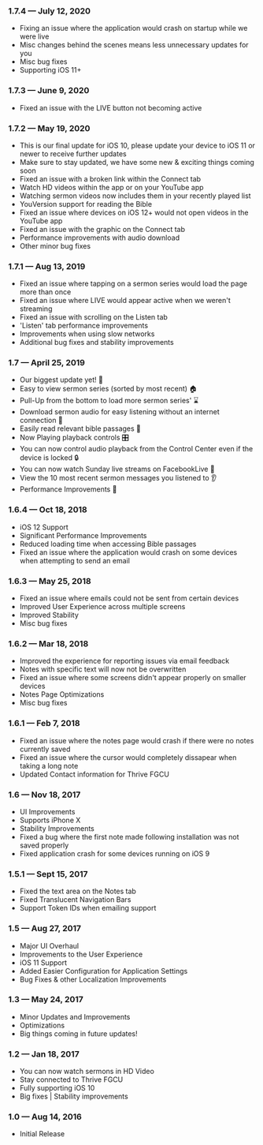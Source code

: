 ### 1.7.4 —  July 12, 2020
- Fixing an issue where the application would crash on startup while we were live
- Misc changes behind the scenes means less unnecessary updates for you
- Misc bug fixes
- Supporting iOS 11+

### 1.7.3  —  June 9, 2020
- Fixed an issue with the LIVE button not becoming active

### 1.7.2  —  May 19, 2020
- This is our final update for iOS 10, please update your device to iOS 11 or newer to receive further updates
- Make sure to stay updated, we have some new & exciting things coming soon
- Fixed an issue with a broken link within the Connect tab
- Watch HD videos within the app or on your YouTube app
- Watching sermon videos now includes them in your recently played list
- YouVersion support for reading the Bible
- Fixed an issue where devices on iOS 12+ would not open videos in the YouTube app
- Fixed an issue with the graphic on the Connect tab
- Performance improvements with audio download
- Other minor bug fixes

### 1.7.1  —  Aug 13, 2019
- Fixed an issue where tapping on a sermon series would load the page more than once
- Fixed an issue where LIVE would appear active when we weren't streaming
- Fixed an issue with scrolling on the Listen tab
- 'Listen' tab performance improvements
- Improvements when using slow networks
- Additional bug fixes and stability improvements

### 1.7  —  April 25, 2019
- Our biggest update yet! 🎉
- Easy to view sermon series (sorted by most recent) 🏠
- Pull-Up from the bottom to load more sermon series' ⌛
- Download sermon audio for easy listening without an internet connection 📶
- Easily read relevant bible passages 📖
- Now Playing playback controls 🎛️
- You can now control audio playback from the Control Center even if the device is locked 🔒
- You can now watch Sunday live streams on FacebookLive 👀
- View the 10 most recent sermon messages you listened to 👂
- Performance Improvements 💯

### 1.6.4  —  Oct 18, 2018
- iOS 12 Support
- Significant Performance Improvements
- Reduced loading time when accessing Bible passages
- Fixed an issue where the application would crash on some devices when attempting to send an email

### 1.6.3  —  May 25, 2018
- Fixed an issue where emails could not be sent from certain devices
- Improved User Experience across multiple screens
- Improved Stability
- Misc bug fixes

### 1.6.2  —  Mar 18, 2018
- Improved the experience for reporting issues via email feedback
- Notes with specific text will now not be overwritten
- Fixed an issue where some screens didn't appear properly on smaller devices
- Notes Page Optimizations
- Misc bug fixes

### 1.6.1  —  Feb 7, 2018 
- Fixed an issue where the notes page would crash if there were no notes currently saved
- Fixed an issue where the cursor would completely dissapear when taking a long note
- Updated Contact information for Thrive FGCU

### 1.6  —  Nov 18, 2017
- UI Improvements
- Supports iPhone X
- Stability Improvements
- Fixed a bug where the first note made following installation was not saved properly
- Fixed application crash for some devices running on iOS 9

### 1.5.1 — Sept 15, 2017
- Fixed the text area on the Notes tab
- Fixed Translucent Navigation Bars
- Support Token IDs when emailing support

### 1.5  —  Aug 27, 2017
- Major UI Overhaul
- Improvements to the User Experience
- iOS 11 Support
- Added Easier Configuration for Application Settings 
- Bug Fixes & other Localization Improvements

### 1.3  —  May 24, 2017
- Minor Updates and Improvements
- Optimizations
- Big things coming in future updates!

### 1.2  —  Jan 18, 2017
- You can now watch sermons in HD Video
- Stay connected to Thrive FGCU
- Fully supporting iOS 10
- Big fixes | Stability improvements

### 1.0  —  Aug 14, 2016
- Initial Release
